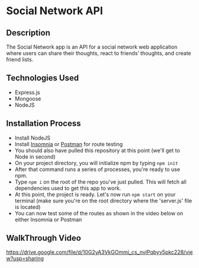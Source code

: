 # Social Network API
  
## Description
The Social Network app is an API for a social network web application where users can share their thoughts, react to friends’ thoughts, and create friend lists.

## Technologies Used  
* Express.js
* Mongoose
* NodeJS 

## Installation Process

* Install NodeJS
* Install [Insomnia](https://insomnia.rest/) or [Postman](https://www.postman.com/downloads/) for route testing
* You should also have pulled this repository at this point (we'll get to Node in second)
* On your project directory, you will initialize npm by typing ```npm init```
* After that command runs a series of processes, you're ready to use npm.
* Type ```npm i``` on the root of the repo you've just pulled. This will fetch all dependencies used to get this app to work.
* At this point, the project is ready. Let's now run ```npm start``` on your terminal (make sure you're on the root directory where the 'server.js' file is located)
* You can now test some of the routes as shown in the video below on either Insomnia or Postman

## WalkThrough Video

https://drive.google.com/file/d/10G2yA3VkGOmmi_cs_nvlPqbyv5pkc228/view?usp=sharing

